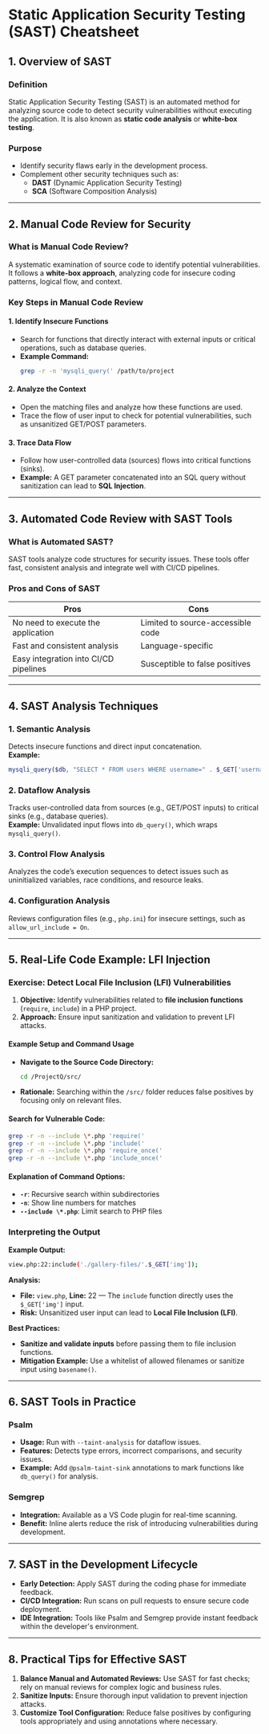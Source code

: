 
# **Static Application Security Testing (SAST) Cheatsheet**

## **1. Overview of SAST**  

### **Definition**  
Static Application Security Testing (SAST) is an automated method for analyzing source code to detect security vulnerabilities without executing the application. It is also known as **static code analysis** or **white-box testing**.

### **Purpose**  
- Identify security flaws early in the development process.  
- Complement other security techniques such as:  
  - **DAST** (Dynamic Application Security Testing)  
  - **SCA** (Software Composition Analysis)

---

## **2. Manual Code Review for Security**  

### **What is Manual Code Review?**  
A systematic examination of source code to identify potential vulnerabilities. It follows a **white-box approach**, analyzing code for insecure coding patterns, logical flow, and context.  

### **Key Steps in Manual Code Review**  

#### **1. Identify Insecure Functions**  
- Search for functions that directly interact with external inputs or critical operations, such as database queries.  
- **Example Command:**  
  ```bash
  grep -r -n 'mysqli_query(' /path/to/project
  ```

#### **2. Analyze the Context**  
- Open the matching files and analyze how these functions are used.  
- Trace the flow of user input to check for potential vulnerabilities, such as unsanitized GET/POST parameters.  

#### **3. Trace Data Flow**  
- Follow how user-controlled data (sources) flows into critical functions (sinks).  
- **Example:** A GET parameter concatenated into an SQL query without sanitization can lead to **SQL Injection**.  

---

## **3. Automated Code Review with SAST Tools**  

### **What is Automated SAST?**  
SAST tools analyze code structures for security issues. These tools offer fast, consistent analysis and integrate well with CI/CD pipelines.  

### **Pros and Cons of SAST**  

| **Pros**                              | **Cons**                            |
|----------------------------------------|-------------------------------------|
| No need to execute the application     | Limited to source-accessible code   |
| Fast and consistent analysis           | Language-specific                   |
| Easy integration into CI/CD pipelines  | Susceptible to false positives      |

---

## **4. SAST Analysis Techniques**  

### **1. Semantic Analysis**  
Detects insecure functions and direct input concatenation.  
**Example:**  
```php
mysqli_query($db, "SELECT * FROM users WHERE username=" . $_GET['username']);
```

### **2. Dataflow Analysis**  
Tracks user-controlled data from sources (e.g., GET/POST inputs) to critical sinks (e.g., database queries).  
**Example:** Unvalidated input flows into `db_query()`, which wraps `mysqli_query()`.  

### **3. Control Flow Analysis**  
Analyzes the code’s execution sequences to detect issues such as uninitialized variables, race conditions, and resource leaks.  

### **4. Configuration Analysis**  
Reviews configuration files (e.g., `php.ini`) for insecure settings, such as `allow_url_include = On`.  

---

## **5. Real-Life Code Example: LFI Injection**  

### **Exercise:** Detect Local File Inclusion (LFI) Vulnerabilities  

1. **Objective:** Identify vulnerabilities related to **file inclusion functions** (`require`, `include`) in a PHP project.  
2. **Approach:** Ensure input sanitization and validation to prevent LFI attacks.  

#### **Example Setup and Command Usage**  

- **Navigate to the Source Code Directory:**  
  ```bash
  cd /ProjectQ/src/
  ```
- **Rationale:** Searching within the `/src/` folder reduces false positives by focusing only on relevant files.  

#### **Search for Vulnerable Code:**  
```bash
grep -r -n --include \*.php 'require('  
grep -r -n --include \*.php 'include('  
grep -r -n --include \*.php 'require_once('  
grep -r -n --include \*.php 'include_once('  
```

#### **Explanation of Command Options:**  
- **`-r`**: Recursive search within subdirectories  
- **`-n`**: Show line numbers for matches  
- **`--include \*.php`**: Limit search to PHP files  

### **Interpreting the Output**  

**Example Output:**  
```bash
view.php:22:include('./gallery-files/'.$_GET['img']);
```

**Analysis:**  
- **File:** `view.php`, **Line:** 22 — The `include` function directly uses the `$_GET['img']` input.  
- **Risk:** Unsanitized user input can lead to **Local File Inclusion (LFI)**.  

**Best Practices:**  
- **Sanitize and validate inputs** before passing them to file inclusion functions.  
- **Mitigation Example:** Use a whitelist of allowed filenames or sanitize input using `basename()`.  

---

## **6. SAST Tools in Practice**  

### **Psalm**  
- **Usage:** Run with `--taint-analysis` for dataflow issues.  
- **Features:** Detects type errors, incorrect comparisons, and security issues.  
- **Example:** Add `@psalm-taint-sink` annotations to mark functions like `db_query()` for analysis.  

### **Semgrep**  
- **Integration:** Available as a VS Code plugin for real-time scanning.  
- **Benefit:** Inline alerts reduce the risk of introducing vulnerabilities during development.  

---

## **7. SAST in the Development Lifecycle**  

- **Early Detection:** Apply SAST during the coding phase for immediate feedback.  
- **CI/CD Integration:** Run scans on pull requests to ensure secure code deployment.  
- **IDE Integration:** Tools like Psalm and Semgrep provide instant feedback within the developer's environment.  

---

## **8. Practical Tips for Effective SAST**  

1. **Balance Manual and Automated Reviews:** Use SAST for fast checks; rely on manual reviews for complex logic and business rules.  
2. **Sanitize Inputs:** Ensure thorough input validation to prevent injection attacks.  
3. **Customize Tool Configuration:** Reduce false positives by configuring tools appropriately and using annotations where necessary.  
